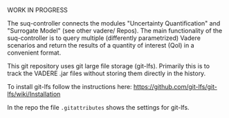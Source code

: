 WORK IN PROGRESS

The suq-controller connects the modules "Uncertainty Quantification" and "Surrogate Model" (see other vadere/ Repos). 
The main functionality of the suq-controller is to query multiple (differently parametrized) Vadere scenarios and return the results of a quantity of interest (QoI) in a convenient format. 


This git repository uses git large file storage (git-lfs). Primarily this is to track the VADERE .jar files without storing them directly in the history. 

To install git-lfs follow the instructions here: https://github.com/git-lfs/git-lfs/wiki/Installation

In the repo the file `.gitattributes` shows the settings for git-lfs. 
